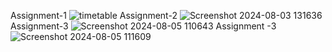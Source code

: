 Assignment-1 ![timetable](https://github.com/user-attachments/assets/7e307acc-2680-4f1c-b028-cd4deac39504)
Assignment-2 ![Screenshot 2024-08-03 131636](https://github.com/user-attachments/assets/760930a7-a3f7-49a5-9417-d4505b1003bb)
Assignment-3 ![Screenshot 2024-08-05 110643](https://github.com/user-attachments/assets/b508248b-191d-4228-a493-eeb53cda3564)
Assignment -3 ![Screenshot 2024-08-05 111609](https://github.com/user-attachments/assets/8a4be16a-ebd1-43db-87db-bdfa9c59f33e)
